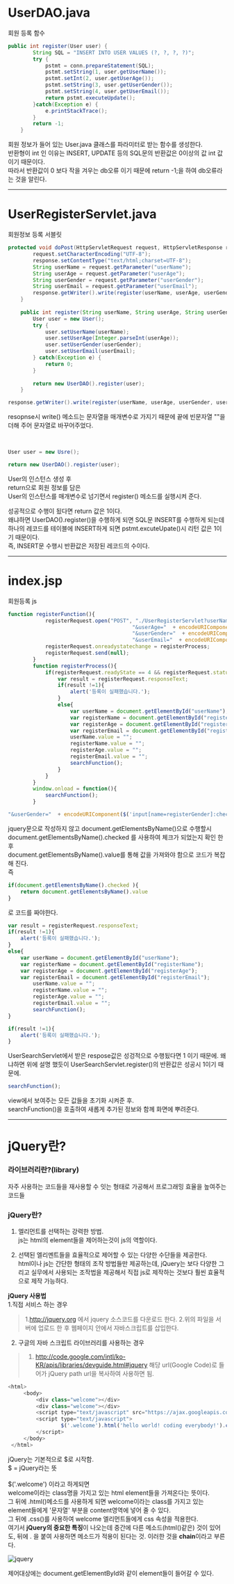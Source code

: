 # UserDAO.java
회원 등록 함수
```java
public int register(User user) {
		String SQL = "INSERT INTO USER VALUES (?, ?, ?, ?)";
		try {
			pstmt = conn.prepareStatement(SQL);
			pstmt.setString(1, user.getUserName());
			pstmt.setInt(2, user.getUserAge());
			pstmt.setString(3, user.getUserGender());
			pstmt.setString(4, user.getUserEmail());
			return pstmt.executeUpdate();
		}catch(Exception e) {
			e.printStackTrace();
		}
		return -1;
	}
```
회원 정보가 들어 있는 User.java 클래스를 파라미터로 받는 함수를 생성한다.<br>
반환형이 int 인 이유는
INSERT, UPDATE 등의 SQL문의 반환값은 0이상의 값 int 값이기 때문이다.<br>
따라서 반환값이 0 보다 작을 겨우는 db오류 이기 때문에
return -1;을 하여 db오류라는 것을 알린다.

---

# UserRegisterServlet.java
회원정보 등록 서블릿

```java
protected void doPost(HttpServletRequest request, HttpServletResponse response) throws ServletException, IOException {
		request.setCharacterEncoding("UTF-8");
		response.setContentType("text/html;charset=UTF-8");
		String userName = request.getParameter("userName");
		String userAge = request.getParameter("userAge");
		String userGender = request.getParameter("userGender");
		String userEmail = request.getParameter("userEmail");
		response.getWriter().write(register(userName, userAge, userGender, userEmail) + "");
	}
	
	public int register(String userName, String userAge, String userGender, String userEmail) {
		User user = new User();
		try {
			user.setUserName(userName);
			user.setUserAge(Integer.parseInt(userAge));
			user.setUserGender(userGender);
			user.setUserEmail(userEmail);
		} catch(Exception e) {
			return 0;
		}
		
		return new UserDAO().register(user);
	}
```
```java
response.getWriter().write(register(userName, userAge, userGender, userEmail) + "");
```
resopnse시 write() 메소드는 문자열을 매개변수로 가지기 때문에 끝에 빈문자열 ""을 더해 주어 문자열로 바꾸어주었다.

<br>

```java
User user = new Usre();

return new UserDAO().register(user);
```
User의 인스턴스 생성 후 <br>
return으로
회원 정보를 담은<br>
User의 인스턴스를 매개변수로 넘기면서 register() 메소드를 실행시켜 준다.

성공적으로 수행이 됬다면 return 값은 1이다.<br>
왜냐하면 UserDAO().register()을 수행하게 되면 SQL문 INSERT를 수행하게 되는데 하나의 레코드를 테이블에 INSERT하게 되면
pstmt.excuteUpate()시 리턴 값은 1이기 때문이다.<br>
즉, INSERT문 수행시 반환값은 저장된 레코드의 수이다.


---

# index.jsp
회원등록 js
```js
function registerFunction(){
			registerRequest.open("POST", "./UserRegisterServlet?userName=" + encodeURIComponent(document.getElementById("registerName").value) +
										"&userAge="  + encodeURIComponent(document.getElementById("registerAge").value) +
										"&userGender="  + encodeURIComponent($('input[name=registerGender]:checked').val()) +
										"&userEmail="  + encodeURIComponent(document.getElementById("registerEmail").value), true);
			registerRequest.onreadystatechange = registerProcess;
			registerRequest.send(null);
		}
		function registerProcess(){
			if(registerRequest.readyState == 4 && registerRequest.status ==200){
				var result = registerRequest.responseText;
				if(result !=1){
					alert('등록이 실패했습니다.');
				}
				else{
					var userName = document.getElementById("userName");
					var registerName = document.getElementById("registerName");
					var registerAge = document.getElementById("registerAge");
					var registerEmail = document.getElementById("registerEmail");
					userName.value = "";
					registerName.value = "";
					registerAge.value = "";
					registerEmail.value = "";
					searchFunction();
				}
			}
		}
		window.onload = function(){
			searchFunction();
		}
```

```js
"&userGender="  + encodeURIComponent($('input[name=registerGender]:checked').val())
```

jquery문으로 작성하지 않고
document.getElementsByName()으로 수행할시<br>
document.getElementsByName().checked 를 사용하여 체크가 되었는지 확인 한 후<br>
document.getElementsByName().value를 통해 값을 가져와야 함으로 코드가 복잡해 진다.<br>
즉
```js
if(document.getElementsByName().checked ){
    return document.getElementsByName().value
}
```

로 코드를 짜야한다.

```js
var result = registerRequest.responseText;
if(result !=1){
	alert('등록이 실패했습니다.');
}
else{
	var userName = document.getElementById("userName");
	var registerName = document.getElementById("registerName");
	var registerAge = document.getElementById("registerAge");
	var registerEmail = document.getElementById("registerEmail");
		userName.value = "";
		registerName.value = "";
		registerAge.value = "";
		registerEmail.value = "";
		searchFunction();
}
```

```js
if(result !=1){
	alert('등록이 실패했습니다.');
}
```
UserSearchServlet에서 받은 respose값은 성겅적으로 수행됬다면 1 이기 때문에.
왜냐하면 위에 설명 했듯이 UserSearchServlet.register()의 반환값은 성공시 1이기 때문에.

```js
searchFunction();
```
view에서 보여주는 모든 값들을 초기화 시켜준 후.<br>
searchFunction()을 호출하여 새롭게 추가된 정보와 함께 화면에 뿌려준다.

---

# jQuery란?

<h3>라이브러리란?(library)</h3>
자주 사용하는 코드들을 재사용할 수 잇는 형태로 가공해서 프로그래밍 효율을 높여주는 코드들

<h3>jQuery란?</h3>

1. 엘리먼트를 선택하는 강력한 방법.<br>
js는 html의 element들을 제어하는것이 js의 역할이다.

2. 선택된 엘리멘트들을 효율적으로 제어할 수 있는 다양한 수단들을 제공한다.<br>
html이나 js는 간단한 형태의 조작 방법들만 제공하는데, jQuery는 보다 다양한 그리고 실무에서 사용되는 조작법을 제공해서 직접 js로 제작하는 것보다 훨씬 효율적으로 제작 가능하다.


**jQuery 사용법**<br>
1.직접 서비스 하는 경우<br>
>1.http://jquery.org 에서 jquery 소스코드를 다운로드 한다.
2.위의 파일을 서버에 업로드 한 후 웹페이지 안에서 자바스크립트를 삽입한다.<br>

2. 구글의 자바 스크립트 라이브러리를 사용하는 경우<br>
>1. http://code.google.com/intl/ko-KR/apis/libraries/devguide.html#jquery 해당 url(Google Code)로 들어가 jQuery path url을 복사하여 사용하면 됨.

```js
<html>
     <body>
         <div class="welcome"></div>
         <div class="welcome"></div>
         <script type="text/javascript" src="https://ajax.googleapis.com/ajax/libs/jquery/1.6.2/jquery.min.js"></script>
         <script type="text/javascript">
                 $('.welcome').html('hello world! coding everybody!').css('background-color','yellow');
         </script>
     </body>
 </html>
 ```
 jQuery는 기본적으로 $로 시작함.<br> $ = jQuery라는 뜻<br><br>$('.welcome') 이라고 하게되면<br> welcome이라는 class명을 가지고 있는 html element들을 가져온다는 뜻이다.<br> 그 뒤에 .html()메소드를 사용하게 되면 welcome이라는 class를 가지고 있는 element들에게 '문자열' 부분을 content영역에 넣어 줄 수 있다.<br> 그 뒤에 .css()를 사용하여 welcome 엘리먼트들에게 css 속성을 적용한다.<br> 여기서 **jQuery의 중요한 특징**이 나오는데 중간에 다른 메소드(html()같은) 것이 있어도, 뒤에 . 을 붙여 사용하면 메소드가 적용이 된다는 것. 이러한 것을 **chain**이라고 부른다.

 ![jquery](https://user-images.githubusercontent.com/41488792/46802776-55ebb080-cd99-11e8-9697-45dff824d804.PNG)

제어대상에는 document.getElementById와 같이 element들이 들어갈 수 있다.